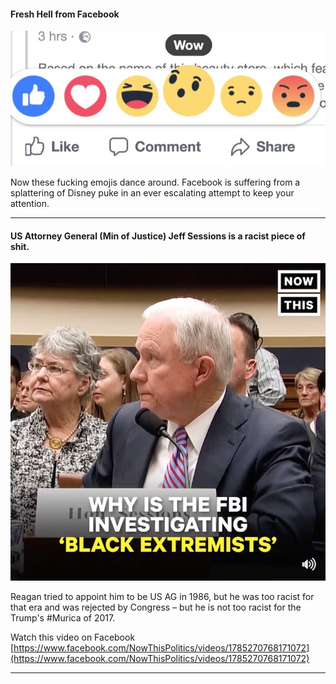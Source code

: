 #### Fresh Hell from Facebook ####

![Facebook Emojis](https://raw.githubusercontent.com/meltsintoair/jd/master/img/fbemojis.jpg)

Now these fucking emojis dance around.  Facebook is suffering from a splattering of Disney puke in an ever escalating attempt to keep your attention.

---

#### US Attorney General (Min of Justice) Jeff Sessions is a racist piece of shit. #####

![US Atty Gen Jeff Sessions](https://raw.githubusercontent.com/meltsintoair/jd/master/img/usag.sessions.jpg)

Reagan tried to appoint him to be US AG in 1986, but he was too racist for that era and was rejected by Congress – but he is not too racist for the Trump's #Murica of 2017.

Watch this video on Facebook [https://www.facebook.com/NowThisPolitics/videos/1785270768171072](https://www.facebook.com/NowThisPolitics/videos/1785270768171072)

---

